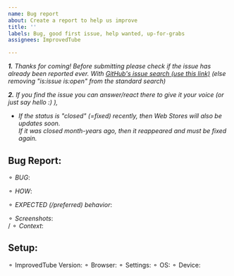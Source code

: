 ```yaml
---
name: Bug report
about: Create a report to help us improve
title: ''
labels: Bug, good first issue, help wanted, up-for-grabs
assignees: ImprovedTube

---
```


<!-- ( please Click:"PREVIEW" , to understand the template -->
_**1.**  Thanks for coming! Before submitting please check if the issue has already been reported ever. With  [GitHub's issue search (use this link)](https://github.com/ImprovedTube/ImprovedTube/issues?q=)  (else removing "is:issue is:open" from the standard search)_

_**2.** If you find the issue you can answer/react there to give it your voice (or just say hello :) ),_ 
 - _If the status is  "closed" (=fixed) recently, then Web Stores will also be updates soon.  
   If it was closed month-years ago, then it reappeared and must be fixed again._
## Bug Report:
 ⚬ *BUG*:   <!-- (a clear/concise description) -->
 
 ⚬ *HOW*:   <!-- Steps to **reproduce** the Bug -->
 
⚬ *EXPECTED (/preferred) behavior*:
 
 ⚬ *Screenshots*:   <!-- (maybe) -->   
/  ⚬ *Context*:      <!-- (Additional context maybe)  --> 

##  Setup:             <!-- Maybe fill in your  **details**:  -->
⚬ ImprovedTube Version:    <!--  [e.g. 4.1.1 You can find it at the ⋮ icon>settings>version]   -->
⚬ Browser:    <!--  [e.g.  Chromium 83.0.4103.116  / Firefox / Safari / ...] -->
⚬ Settings:   <!--  Maybe Attach exported settings  `(ImprovedTube -> Settings -> Backup & reset -> Export settings)`  -->
⚬ OS:          <!--  [e.g. Linux Ubuntu 16 /  Windows 7 / Mac OSX /  iOS ]  -->
⚬ Device:    <!--  [if applicable e.g. iPhone6] -->
